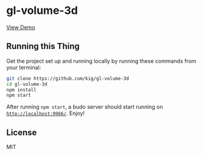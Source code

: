 # gl-volume-3d

[View Demo](https://kig.github.com/gl-volume-3d)

## Running this Thing

Get the project set up and running locally by running these commands from your
terminal:

``` bash
git clone https://github.com/kig/gl-volume-3d
cd gl-volume-3d
npm install
npm start
```

After running `npm start`, a budo server
should start running on [`http://localhost:9966/`](http://localhost:9966/).
Enjoy!

## License

MIT
